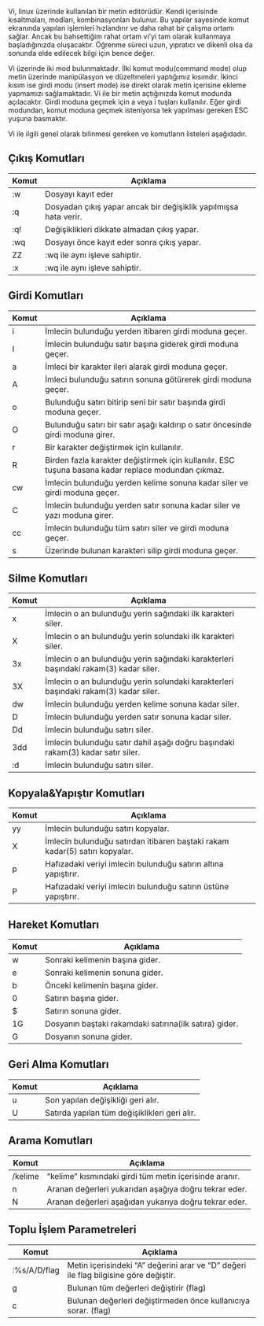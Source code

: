 Vi, linux üzerinde kullanılan bir metin editörüdür. Kendi içerisinde kısaltmaları, modları, kombinasyonları bulunur. Bu yapılar sayesinde komut ekranında yapılan işlemleri hızlandırır ve daha rahat bir çalışma ortamı sağlar. Ancak bu bahsettiğim rahat ortam vi’yi tam olarak kullanmaya başladığınızda oluşacaktır. Öğrenme süreci uzun, yıpratıcı ve dikenli olsa da sonunda elde edilecek bilgi için bence değer.

Vi üzerinde iki mod bulunmaktadır. İlki komut modu(command mode) olup metin üzerinde manipülasyon ve düzeltmeleri yaptığımız kısımdır. İkinci kısım ise girdi modu (insert mode) ise direkt olarak metin içerisine ekleme yapmamızı sağlamaktadır. Vi ile bir metin açtığınızda komut modunda açılacaktır. Girdi moduna geçmek için a veya i tuşları kullanılır. Eğer girdi modundan, komut moduna geçmek isteniyorsa tek yapılması gereken ESC yuşuna basmaktır.

Vi ile ilgili genel olarak bilinmesi gereken ve komutların listeleri aşağıdadır.

## Çıkış Komutları

|Komut | Açıklama                                                          |
|------|-------------------------------------------------------------------|
|:w    | Dosyayı kayıt eder                                                |
|:q    | Dosyadan çıkış yapar ancak bir değişiklik yapılmışsa hata verir.  |
|:q!   | Değişiklikleri dikkate almadan çıkış yapar.                       |
|:wq   | Dosyayı önce kayıt eder sonra çıkış yapar.                        |
|ZZ    | :wq ile aynı işleve sahiptir.                                     |
|:x    | :wq ile aynı işleve sahiptir.                                     |

## Girdi Komutları

|Komut | Açıklama                                                          |
|------|-------------------------------------------------------------------|
|i     | İmlecin bulunduğu yerden itibaren girdi moduna geçer.             |
|I     | İmlecin bulunduğu satır başına giderek girdi moduna geçer.        |
|a     | İmleci bir karakter ileri alarak girdi moduna geçer.              |
|A     | İmleci bulunduğu satırın sonuna götürerek girdi moduna geçer.     |
|o     | Bulunduğu satırı bitirip seni bir satır başında girdi moduna geçer.|
|O     | Bulunduğu satırı bir satır aşağı kaldırıp o satır öncesinde girdi moduna girer.|
|r     | Bir karakter değiştirmek için kullanılır.|
|R     | Birden fazla karakter değiştirmek için kullanılır. ESC tuşuna basana kadar replace modundan çıkmaz.|
|cw    | İmlecin bulunduğu yerden kelime sonuna kadar siler ve girdi moduna geçer.|
|C     | İmlecin bulunduğu yerden satır sonuna kadar siler ve yazı moduna girer.|
|cc    | İmlecin bulunduğu tüm satırı siler ve girdi moduna geçer.|
|s     | Üzerinde bulunan karakteri silip girdi moduna geçer.|

## Silme Komutları

|Komut | Açıklama                                                          |
|------|-------------------------------------------------------------------|
|x     | İmlecin o an bulunduğu yerin sağındaki ilk karakteri siler.       |
|X     | İmlecin o an bulunduğu yerin solundaki ilk karakteri siler.       |
|3x    | İmlecin o an bulunduğu yerin sağındaki karakterleri başındaki rakam(3) kadar siler.    |
|3X    | İmlecin o an bulunduğu yerin solundaki karakterleri başındaki rakam(3) kadar siler.    |
|dw    | İmlecin bulunduğu yerden kelime sonuna kadar siler.               |
|D     | İmlecin bulunduğu yerden satır sonuna kadar siler.                |
|Dd    | İmlecin bulunduğu satırı siler.                                   |
|3dd   | İmlecin bulunduğu satır dahil aşağı doğru başındaki rakam(3) kadar satır siler.        |
|:d    | İmlecin bulunduğu satırı siler.                                   |

## Kopyala&Yapıştır Komutları

|Komut | Açıklama                                                          |
|------|-------------------------------------------------------------------|
|yy    | İmlecin bulunduğu satırı kopyalar.                                |
|X     | İmlecin bulunduğu satırdan itibaren baştaki rakam kadar(5) satırı kopyalar.            |
|p     | Hafızadaki veriyi imlecin bulunduğu satırın altına yapıştırır.    |
|P     | Hafızadaki veriyi imlecin bulunduğu satırın üstüne yapıştırır.    |

## Hareket Komutları

|Komut | Açıklama                                                          |
|------|-------------------------------------------------------------------|
|w     | Sonraki kelimenin başına gider.                                   |
|e     | Sonraki kelimenin sonuna gider.                                   |
|b     | Önceki kelimenin başına gider.                                    |
|0     | Satırın başına gider.                                             |
|$     | Satırın sonuna gider.                                             |
|1G    | Dosyanın baştaki rakamdaki satırına(ilk satıra) gider.            |
|G     | Dosyanın sonuna gider.                                            |

## Geri Alma Komutları

|Komut | Açıklama                                                          |
|------|-------------------------------------------------------------------|
|u     | Son yapılan değişikliği geri alır.                                |
|U     | Satırda yapılan tüm değişiklikleri geri alır.                     |

## Arama Komutları

|Komut  | Açıklama                                                          |
|-------|-------------------------------------------------------------------|
|/kelime| “kelime” kısmındaki girdi tüm metin içerisinde aranır.            |
|n      | Aranan değerleri yukarıdan aşağıya doğru tekrar eder.             |
|N      | Aranan değerleri aşağıdan yukarıya doğru tekrar eder.             |

## Toplu İşlem Parametreleri

|Komut          | Açıklama                                                          |
|---------------|-------------------------------------------------------------------|
|:%s/A/D/flag   | Metin içerisindeki “A” değerini arar ve “D” değeri ile flag bilgisine göre değiştir. |
|g              | Bulunan tüm değerleri değiştirir (flag)                           |
|c              | Bulunan değerleri değiştirmeden önce kullanıcıya sorar. (flag)    |

